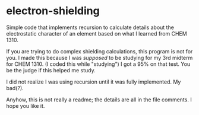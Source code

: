 # electron-shielding
Simple code that implements recursion to calculate details about the electrostatic character of an element based on what I learned from CHEM 1310.

If you are trying to do complex shielding calculations, this program is not for you. 
I made this because I was *supposed* to be studying for my 3rd midterm for CHEM 1310. (I coded this while "studying")
I got a 95% on that test. You be the judge if this helped me study.

I did not realize I was using recursion until it was fully implemented. My bad(?).

Anyhow, this is not really a readme; the details are all in the file comments. I hope you like it.
